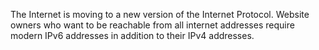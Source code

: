 The Internet is moving to a new version of the Internet Protocol. Website 
owners who want to be reachable from all internet addresses require modern 
IPv6 addresses in addition to their IPv4 addresses.
